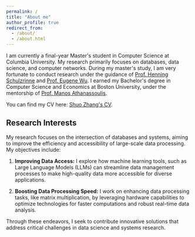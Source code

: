 ```yaml
---
permalink: /
title: "About me"
author_profile: true
redirect_from: 
  - /about/
  - /about.html
---
```


I am currently a final-year Master's student in Computer Science at Columbia University. My research primarily focuses on databases, data science, and computer networks. During my master's study, I am very fortunate to conduct research under the guidance of [Prof. Henning Schulzrinne](https://www.cs.columbia.edu/~hgs/) and [Prof. Eugene Wu](http://www.eugenewu.net/). I earned my Bachelor's degree in Computer Science and Economics at Boston University, under the mentorship of [Prof. Manos Athanassoulis](https://cs-people.bu.edu/mathan/).

You can find my CV here: [Shuo Zhang's CV](../assets/Shuo_Zhang_CV.pdf).

Research Interests
------

My research focuses on the intersection of databases and systems, aiming to improve the efficiency and accessibility of large-scale data processing. My objectives include:

1. **Improving Data Access:** I explore how machine learning tools, such as Large Language Models (LLMs) can streamline data management processes to make high-quality data more accessible for diverse applications.

2. **Boosting Data Processing Speed:** I work on enhancing data processing tasks, like matrix multiplication, by leveraging hardware capabilities to optimize technologies for faster computations and robust real-time data analysis.

Through these endeavors, I seek to contribute innovative solutions that address critical challenges in data science and systems research.

